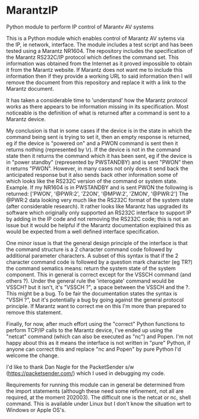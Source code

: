 # MarantzIP
Python module to perform IP control of Marantv AV systems

This is a Python module which enables control of Marantz AV sytems via the IP, ie network, interface. The module includes a test script and has been tested using a Marantz NR1604. The repository includes the specification of the Marantz RS232C/IP protocol which defines the command set. This information was obtained from the Internet as it proved impossible to obtain it from the Marantz website. If Marantz does not want me to include this information then if they provide a working URL to said information then I will remove the document from this repository and replace it with a link to the Marantz document.

It has taken a considerable time to 'understand' how the Marantz protocol works as there appears to be information missing in its specification. Most noticeable is the definition of what is returned after a command is sent to a Marantz device.

My conclusion is that in some cases if the device is in the state in which the command being sent is trying to set it, then an empty response is returned, eg if the device is "powered on" and a PWON command is sent then it returns nothing (represented by \r). If the device is not in the command state then it returns the command which it has been sent, eg if the device is in "power standby" (represented by PWSTANDBY) and is sent "PWON" then it returns "PWON". However, in many cases not only does it send back the anticipated response but it also sends back other information some of which looks like the RS232C version of the command or system state. Example. If my NR1604 is in PWSTANDBY and is sent PWON the following is returned: ['PWON', '@PWR:2', 'Z2ON', '@MPW:2', 'ZMON', '@PWR:2'] The @PWR:2 data looking very much like the RS232C format of the system state (after considerable research). It rather looks like Marantz has upgraded its software which originally only supported an RS232C interface to support IP by adding in the IP code and not removing the RS232C code; this is not an issue but it would be helpful if the Marantz documentation explained this as would be expected from a well defined interface specification.

One minor issue is that the general design principle of the interface is that the command structure is a 2 character command code followed by additional parameter characters. A subset of this syntax is that if the 2 character command code is followed by a question mark character (eg TR?) the command sematics means: return the system state of the system component. This in general is correct except for the VSSCH command (and others ?). Under the general rule the 'interogate' command would be VSSCH? but it isn't, it's "VSSCH ?", a space between the VSSCH and the ?. This might be a bug. To be fair the documentation states the syntax is "VSSH ?", but it's potentially a bug by going against the general protocol principle. If Marantz want to correct me on this I'm more than prepared to remove this statement.

Finally, for now, after much effort using the "correct" Python functions to perform TCP/IP calls to the Marantz device, I've ended up using the "netcat" command (which can also be executed as "nc") and Popen. I'm not happy about this as it means the interface is not written in "pure" Python, if anyone can correct this and replace "nc and Popen" by pure Python I'd welcome the change.

I'd like to thank Dan Nagle for the PacketSender s/w (https://packetsender.com/) which I used in debugging my code.

Requirements for running this module can in general be determined from the import statements (although these need some refinement, not all are required, at the moment 202003). The difficult one is the netcat or nc, shell command. This is available under Linux but I don't know the situation wrt to Windows or Apple OS's.
